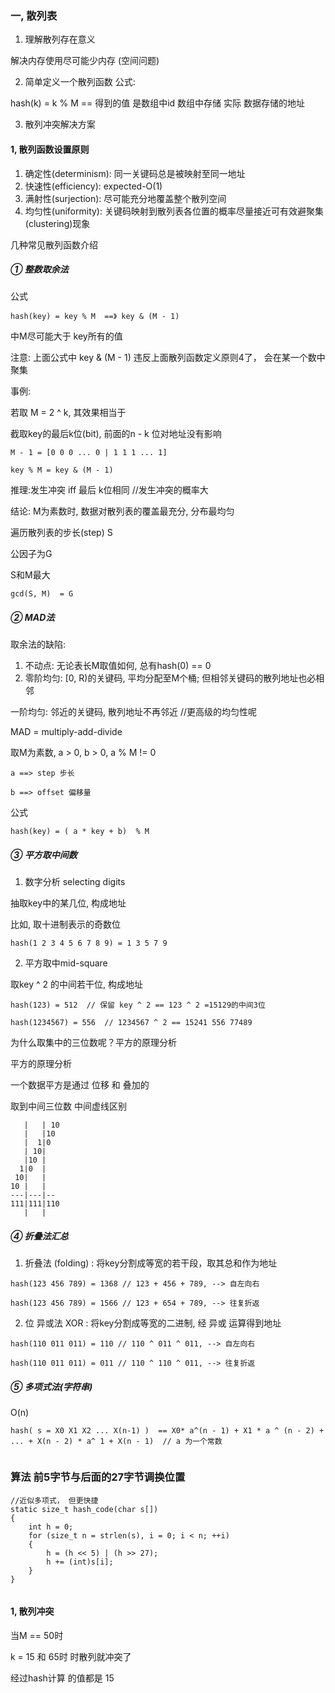 ﻿### 一, 散列表

1. 理解散列存在意义

解决内存使用尽可能少内存 (空间问题)

2. 简单定义一个散列函数 公式:

hash(k) = k % M  == 得到的值 是数组中id 数组中存储 实际 数据存储的地址

3. 散列冲突解决方案

#### 1, 散列函数设置原则

1. 确定性(determinism): 同一关键码总是被映射至同一地址
2. 快速性(efficiency): 	expected-O(1)
3. 满射性(surjection):	尽可能充分地覆盖整个散列空间
4. 均匀性(uniformity):	关键码映射到散列表各位置的概率尽量接近可有效避聚集(clustering)现象

几种常见散列函数介绍

##### ① 整数取余法

公式

```
hash(key) = key % M  ==》 key & (M - 1)
```

中M尽可能大于 key所有的值

注意: 上面公式中 key & (M - 1)   违反上面散列函数定义原则4了， 会在某一个数中聚集

事例:

若取 M = 2 ^ k, 其效果相当于

截取key的最后k位(bit), 前面的n - k 位对地址没有影响

```
M - 1 = [0 0 0 ... 0 | 1 1 1 ... 1]

key % M = key & (M - 1)
```

推理:发生冲突 iff 最后 k位相同 //发生冲突的概率大


结论: M为素数时, 数据对散列表的覆盖最充分, 分布最均匀



遍历散列表的步长(step) S 

公因子为G  

S和M最大

```
gcd(S, M)  = G 
```


##### ② MAD法

取余法的缺陷:

1. 不动点: 		无论表长M取值如何, 总有hash(0) == 0
2. 零阶均匀: 	[0, R)的关键码, 平均分配至M个桶; 但相邻关键码的散列地址也必相邻

一阶均匀: 邻近的关键码, 散列地址不再邻近       //更高级的均匀性呢

MAD = multiply-add-divide

取M为素数, a > 0, b > 0, a % M != 0

```
a ==> step 步长 

b ==> offset 偏移量  
```

公式 

```
hash(key) = ( a * key + b)  % M
```

##### ③ 平方取中间数

1. 数字分析 selecting digits

抽取key中的某几位, 构成地址

比如, 取十进制表示的奇数位

```
hash(1 2 3 4 5 6 7 8 9) = 1 3 5 7 9
```

2. 平方取中mid-square

取key ^ 2 的中间若干位, 构成地址

```
hash(123) = 512  // 保留 key ^ 2 == 123 ^ 2 =15129的中间3位

hash(1234567) = 556  // 1234567 ^ 2 == 15241 556 77489
```

为什么取集中的三位数呢？平方的原理分析

平方的原理分析

一个数据平方是通过 位移 和 叠加的

取到中间三位数  中间虚线区别

```
   |   | 10
   |   |10
   |  1|0 
   | 10|
   |10 |
  1|0  |
 10|   |
10 |   |
---|---|--
111|111|110
   |   |
```


##### ④ 折叠法汇总

1. 折叠法 (folding) : 将key分割成等宽的若干段，取其总和作为地址

```
hash(123 456 789) = 1368 // 123 + 456 + 789, --> 自左向右

hash(123 456 789) = 1566 // 123 + 654 + 789, --> 往复折返 
```

2. 位 异或法 XOR : 将key分割成等宽的二进制, 经 异或 运算得到地址

```
hash(110 011 011) = 110 // 110 ^ 011 ^ 011, --> 自左向右

hash(110 011 011) = 011 // 110 ^ 110 ^ 011, --> 往复折返
```

##### ⑤ 多项式法(字符串)

O(n)

```
hash( s = X0 X1 X2 ... X(n-1) )  == X0* a^(n - 1) + X1 * a ^ (n - 2) + ... + X(n - 2) * a^ 1 + X(n - 1)  // a 为一个常数
```

![]()



### 算法 前5字节与后面的27字节调换位置

```
//近似多项式， 但更快捷
static size_t hash_code(char s[])
{
	int h = 0;
	for (size_t n = strlen(s), i = 0; i < n; ++i)
	{
		h = (h << 5) | (h >> 27);
		h += (int)s[i];
	}
}
```

![]()

#### 1, 散列冲突

当M == 50时

k = 15 和 65时 时散列就冲突了


经过hash计算 的值都是 15


